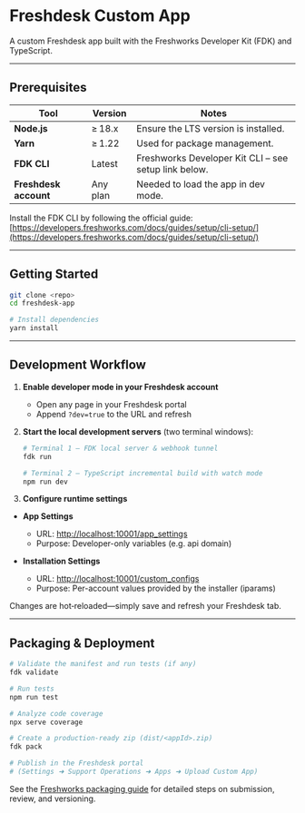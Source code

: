 # Freshdesk Custom App

A custom Freshdesk app built with the Freshworks Developer Kit (FDK) and TypeScript.

---

## Prerequisites

| Tool                  | Version  | Notes                                                |
| --------------------- | -------- | ---------------------------------------------------- |
| **Node.js**           | ≥ 18.x   | Ensure the LTS version is installed.                 |
| **Yarn**              | ≥ 1.22   | Used for package management.                         |
| **FDK CLI**           | Latest   | Freshworks Developer Kit CLI – see setup link below. |
| **Freshdesk account** | Any plan | Needed to load the app in dev mode.                  |

Install the FDK CLI by following the official guide:
[https://developers.freshworks.com/docs/guides/setup/cli-setup/](https://developers.freshworks.com/docs/guides/setup/cli-setup/)

---

## Getting Started

```bash
git clone <repo>
cd freshdesk-app

# Install dependencies
yarn install
```

---

## Development Workflow

1. **Enable developer mode in your Freshdesk account**
   - Open any page in your Freshdesk portal
   - Append `?dev=true` to the URL and refresh

2. **Start the local development servers** (two terminal windows):

   ```bash
   # Terminal 1 – FDK local server & webhook tunnel
   fdk run
   ```

   ```bash
   # Terminal 2 – TypeScript incremental build with watch mode
   npm run dev
   ```

3. **Configure runtime settings**

- **App Settings**
  - URL: [http://localhost:10001/app_settings](http://localhost:10001/app_settings)
  - Purpose: Developer-only variables (e.g. api domain)

- **Installation Settings**
  - URL: [http://localhost:10001/custom_configs](http://localhost:10001/custom_configs)
  - Purpose: Per-account values provided by the installer (iparams)

Changes are hot‑reloaded—simply save and refresh your Freshdesk tab.

---

## Packaging & Deployment

```bash
# Validate the manifest and run tests (if any)
fdk validate

# Run tests
npm run test

# Analyze code coverage
npx serve coverage

# Create a production‑ready zip (dist/<appId>.zip)
fdk pack

# Publish in the Freshdesk portal
# (Settings ➜ Support Operations ➜ Apps ➜ Upload Custom App)
```

See the [Freshworks packaging guide](https://developers.freshworks.com/docs/app-sdk/v3.0/publish/) for detailed steps on submission, review, and versioning.
